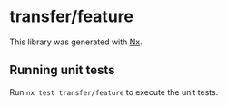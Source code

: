 # transfer/feature

This library was generated with [Nx](https://nx.dev).

## Running unit tests

Run `nx test transfer/feature` to execute the unit tests.
